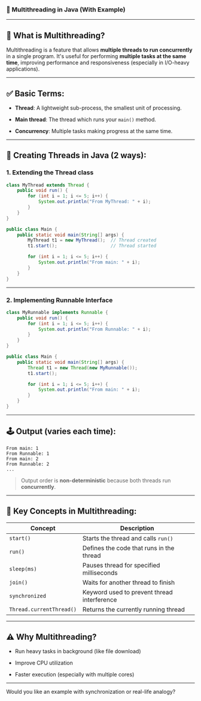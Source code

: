 ### 🔄 Multithreading in Java (With Example)

---

## 🧠 **What is Multithreading?**

Multithreading is a feature that allows **multiple threads to run concurrently** in a single program. It's useful for performing **multiple tasks at the same time**, improving performance and responsiveness (especially in I/O-heavy applications).

---

## ✅ **Basic Terms**:

- **Thread**: A lightweight sub-process, the smallest unit of processing.
    
- **Main thread**: The thread which runs your `main()` method.
    
- **Concurrency**: Multiple tasks making progress at the same time.
    

---

## 🔧 **Creating Threads in Java** (2 ways):

### **1. Extending the Thread class**

```java
class MyThread extends Thread {
    public void run() {
        for (int i = 1; i <= 5; i++) {
            System.out.println("From MyThread: " + i);
        }
    }
}

public class Main {
    public static void main(String[] args) {
        MyThread t1 = new MyThread();  // Thread created
        t1.start();                    // Thread started

        for (int i = 1; i <= 5; i++) {
            System.out.println("From main: " + i);
        }
    }
}
```

---

### **2. Implementing Runnable Interface**

```java
class MyRunnable implements Runnable {
    public void run() {
        for (int i = 1; i <= 5; i++) {
            System.out.println("From Runnable: " + i);
        }
    }
}

public class Main {
    public static void main(String[] args) {
        Thread t1 = new Thread(new MyRunnable());
        t1.start();

        for (int i = 1; i <= 5; i++) {
            System.out.println("From main: " + i);
        }
    }
}
```

---

## 🕹️ **Output (varies each time):**

```
From main: 1
From Runnable: 1
From main: 2
From Runnable: 2
...
```

> Output order is **non-deterministic** because both threads run **concurrently**.

---

## 🧠 Key Concepts in Multithreading:

|Concept|Description|
|---|---|
|`start()`|Starts the thread and calls `run()`|
|`run()`|Defines the code that runs in the thread|
|`sleep(ms)`|Pauses thread for specified milliseconds|
|`join()`|Waits for another thread to finish|
|`synchronized`|Keyword used to prevent thread interference|
|`Thread.currentThread()`|Returns the currently running thread|

---

## ⚠️ Why Multithreading?

- Run heavy tasks in background (like file download)
    
- Improve CPU utilization
    
- Faster execution (especially with multiple cores)
    

---

Would you like an example with synchronization or real-life analogy?
